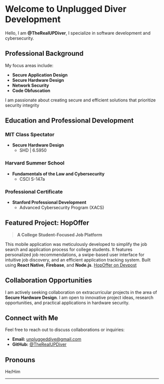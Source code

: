 #  Welcome to Unplugged Diver Development

Hello, I am **@TheRealUPDiver**, I specialize in software development and cybersecurity.

## Professional Background

My focus areas include:

- **Secure Application Design**
- **Secure Hardware Design**
- **Network Security**
- **Code Obfuscation**

I am passionate about creating secure and efficient solutions that prioritize security integrity 

## Education and Professional Development

### MIT Class Spectator
- **Secure Hardware Design**
  - SHD | 6.5950

### Harvard Summer School
- **Fundamentals of the Law and Cybersecurity**
  - CSCI S-147a

### Professional Certificate
- **Stanford Professional Development**
  - Advanced Cybersecurity Program (XACS)

## Featured Project: **HopOffer**

> **A College Student-Focused Job Platform**

This mobile application was meticulously developed to simplify the job search and application process for college students. It features personalized job recommendations, a swipe-based user interface for intuitive job discovery, and an efficient application tracking system. Built using **React Native**, **Firebase**, and **Node.js**.
[HopOffer on Devpost](https://devpost.com/software/hopoffer?ref_content=my-projects-tab&ref_feature=my_projects)

## Collaboration Opportunities

I am actively seeking collaboration on extracurricular projects in the area of **Secure Hardware Design**. I am open to innovative project ideas, research opportunities, and practical applications in hardware security.

## Connect with Me

Feel free to reach out to discuss collaborations or inquiries:

- **Email:** [unpluggeddive@gmail.com](mailto:unpluggeddive@gmail.com)
- **GitHub:** [@TheRealUPDiver](https://github.com/TheRealUPDiver)

## Pronouns

He/Him

---
